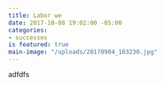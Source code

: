 ```yaml
---
title: Labor we
date: 2017-10-08 19:02:00 -05:00
categories:
- successes
is featured: true
main-image: "/uploads/20170904_103230.jpg"
---
```


adfdfs